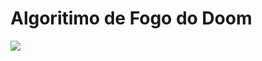 # Algoritimo de Fogo do Doom
<img src="https://raw.githubusercontent.com/lucasliet/doom-fire/master/demo.gif">
